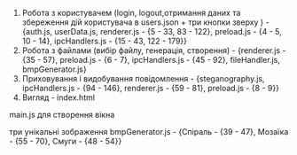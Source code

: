 1. Робота з користувачем (login, logout,отримання даних та збереження дій користувача в users.json + три кнопки зверху ) - {auth.js, userData.js, renderer.js - {5 - 33, 83 - 122}, preload.js - {4 - 5, 10 - 14}, ipcHandlers.js - {15 - 43, 122 - 179}}
2. Робота з файлами (вибір файлу, генерація, створення) - {renderer.js - {35 - 57}, preload.js - {6 - 7}, ipcHandlers.js - {45 - 92}, fileHandler.js, bmpGenerator.js}
3. Приховування і видобування повідомлення - {steganography.js, ipcHandlers.js - {94 - 146}, renderer.js - {59 - 81}, preload.js - {8 - 9}}
4. Вигляд - index.html

main.js для створення вікна

три унікальні зображення
bmpGenerator.js - {Спіраль - {39 - 47}, Мозаїка - {55 - 70}, Смуги - {48 - 54}}
